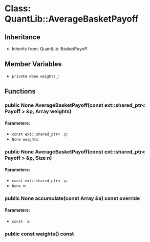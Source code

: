 # Class: QuantLib::AverageBasketPayoff

## Inheritance
- Inherits from: QuantLib::BasketPayoff

## Member Variables
- `private None weights_`: 

## Functions
### public None AverageBasketPayoff(const ext::shared_ptr< Payoff > &p, Array weights)

#### Parameters:
- `const ext::shared_ptr<  p`: 
- `None weights`: 

### public None AverageBasketPayoff(const ext::shared_ptr< Payoff > &p, Size n)

#### Parameters:
- `const ext::shared_ptr<  p`: 
- `None n`: 

### public None accumulate(const Array &a) const override

#### Parameters:
- `const  a`: 

### public const  weights() const


